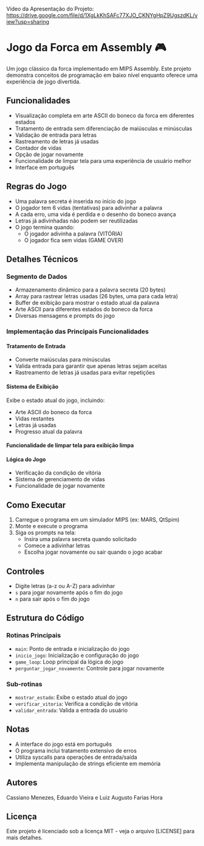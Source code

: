 Video da Apresentação do Projeto: https://drive.google.com/file/d/1XgLkKhSAFc77XJO_CKNYgHpZ9UgszdKL/view?usp=sharing

# Jogo da Forca em Assembly 🎮

Um jogo clássico da forca implementado em MIPS Assembly. Este projeto demonstra conceitos de programação em baixo nível enquanto oferece uma experiência de jogo divertida.

## Funcionalidades
- Visualização completa em arte ASCII do boneco da forca em diferentes estados
- Tratamento de entrada sem diferenciação de maiúsculas e minúsculas
- Validação de entrada para letras
- Rastreamento de letras já usadas
- Contador de vidas
- Opção de jogar novamente
- Funcionalidade de limpar tela para uma experiência de usuário melhor
- Interface em português

## Regras do Jogo
- Uma palavra secreta é inserida no início do jogo
- O jogador tem 6 vidas (tentativas) para adivinhar a palavra
- A cada erro, uma vida é perdida e o desenho do boneco avança
- Letras já adivinhadas não podem ser reutilizadas
- O jogo termina quando:
  - O jogador adivinha a palavra (VITÓRIA)
  - O jogador fica sem vidas (GAME OVER)

## Detalhes Técnicos

### Segmento de Dados
- Armazenamento dinâmico para a palavra secreta (20 bytes)
- Array para rastrear letras usadas (26 bytes, uma para cada letra)
- Buffer de exibição para mostrar o estado atual da palavra
- Arte ASCII para diferentes estados do boneco da forca
- Diversas mensagens e prompts do jogo

### Implementação das Principais Funcionalidades

#### Tratamento de Entrada
- Converte maiúsculas para minúsculas
- Valida entrada para garantir que apenas letras sejam aceitas
- Rastreamento de letras já usadas para evitar repetições

#### Sistema de Exibição
Exibe o estado atual do jogo, incluindo:
- Arte ASCII do boneco da forca
- Vidas restantes
- Letras já usadas
- Progresso atual da palavra

#### Funcionalidade de limpar tela para exibição limpa

#### Lógica do Jogo
- Verificação da condição de vitória
- Sistema de gerenciamento de vidas
- Funcionalidade de jogar novamente

## Como Executar
1. Carregue o programa em um simulador MIPS (ex: MARS, QtSpim)
2. Monte e execute o programa
3. Siga os prompts na tela:
   - Insira uma palavra secreta quando solicitado
   - Comece a adivinhar letras
   - Escolha jogar novamente ou sair quando o jogo acabar

## Controles
- Digite letras (a-z ou A-Z) para adivinhar
- `s` para jogar novamente após o fim do jogo
- `n` para sair após o fim do jogo

## Estrutura do Código 

### Rotinas Principais
- `main`: Ponto de entrada e inicialização do jogo
- `inicio_jogo`: Inicialização e configuração do jogo
- `game_loop`: Loop principal da lógica do jogo
- `perguntar_jogar_novamente`: Controle para jogar novamente

### Sub-rotinas
- `mostrar_estado`: Exibe o estado atual do jogo
- `verificar_vitoria`: Verifica a condição de vitória
- `validar_entrada`: Valida a entrada do usuário

## Notas
- A interface do jogo está em português
- O programa inclui tratamento extensivo de erros
- Utiliza syscalls para operações de entrada/saída
- Implementa manipulação de strings eficiente em memória

## Autores
Cassiano Menezes, Eduardo Vieira e Luiz Augusto Farias Hora

## Licença
Este projeto é licenciado sob a licença MIT - veja o arquivo [LICENSE] para mais detalhes.
